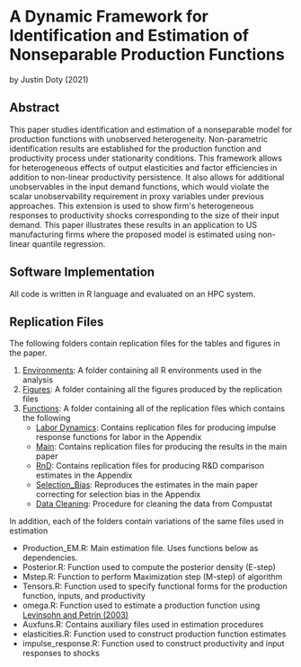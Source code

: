 # A Dynamic Framework for Identification and Estimation of Nonseparable Production Functions
by Justin Doty (2021)
## Abstract
This paper studies identification and estimation of a nonseparable model for production functions with unobserved heterogeneity. Non-parametric identification results are established for the production function and productivity process under stationarity conditions. This framework allows for heterogeneous effects of output elasticities and factor efficiencies in addition to non-linear productivity persistence. It also allows for additional unobservables in the input demand functions, which would violate the scalar unobservability requirement in proxy variables under previous approaches. This extension is used to show firm's heterogeneous responses to productivity shocks corresponding to the size of their input demand. This paper illustrates these results in an application to US manufacturing firms where the proposed model is estimated using non-linear quantile regression. 

## Software Implementation
All code is written in R language and evaluated on an HPC system.

## Replication Files
The following folders contain replication files for the tables and figures in the paper.
1. [Environments](/Environments): A folder containing all R environments used in the analysis
2. [Figures](/Figures): A folder containing all the figures produced by the replication files
3. [Functions](/Functions): A folder containing all of the replication files which contains the following
	- [Labor Dynamics](/Functions/Labor_Dynamics): Contains replication files for producing impulse response functions for labor in the Appendix
	- [Main](/Functions/Main): Contains replication files for producing the results in the main paper
	- [RnD](/Functions/RnD): Contains replication files for producing R&D comparison estimates in the Appendix 
	- [Selection_Bias](/Functions/Selection_Bias): Reproduces the estimates in the main paper correcting for selection bias in the Appendix
	- [Data Cleaning](/Functions/Compustat_Cleaning.R): Procedure for cleaning the data from Compustat
	
In addition, each of the folders contain variations of the same files used in estimation
- Production_EM.R: Main estimation file. Uses functions below as dependencies.
- Posterior.R: Function used to compute the posterior density (E-step)
- Mstep.R: Function to perform Maximization step (M-step) of algorithm
- Tensors.R: Function used to specify functional forms for the production function, inputs, and productivity
- omega.R: Function used to estimate a production function using [Levinsohn and Petrin (2003)](https://doi.org/10.1111/1467-937X.00246)
- Auxfuns.R: Contains auxiliary files used in estimation procedures
- elasticities.R: Function used to construct production function estimates
- impulse_response.R: Function used to construct productivity and input responses to shocks


